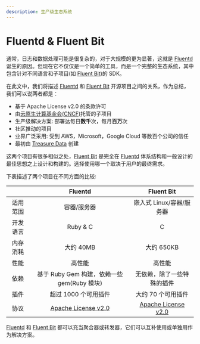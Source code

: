 ```yaml
---
description: 生产级生态系统
---
```


# Fluentd & Fluent Bit

通常，日志和数据处理可能是很复杂的，对于大规模的更为显著，这就是 [Fluentd](https://www.fluentd.org/) 诞生的原因。但现在它不仅仅是一个简单的工具，而是一个完整的生态系统，其中包含针对不同语言和子项目\(如 [Fluent Bit](https://fluentbit.io/)\)的 SDK。

在此文中，我们将描述 [Fluentd](https://www.fluentd.org/) 和 [Fluent Bit](https://fluentbit.io/) 开源项目之间的关系，作为总结，我们可以说两者都是：

* 基于 Apache License v2.0 的条款许可
* 由[云原生计算基金会\(CNCF\)](https://cncf.io/)托管的子项目
* 生产级解决方案: 部署达每日**数千**次，每月**百万**次
* 社区推动的项目
* 业界广泛采用: 受到 AWS，Microsoft，Google Cloud 等数百个公司的信任
* 最初由 [Treasure Data](https://www.treasuredata.com) 创建

这两个项目有很多相似之处，[Fluent Bit](https://fluentbit.io) 是完全在 [Fluentd](https://www.fluentd.org) 体系结构和一般设计的最佳思想之上设计和构建的。选择使用哪一个取决于用户的最终需求。

下表描述了两个项目在不同方面的比较:

|  | Fluentd | Fluent Bit |
| :---: | :---: | :---: |
| 适用范围 | 容器/服务器 | 嵌入式 Linux/容器/服务器 |
| 开发语言 | Ruby & C | C |
| 内存消耗 | 大约 40MB | 大约 650KB |
| 性能 | 高性能 | 高性能 |
| 依赖 | 基于 Ruby Gem 构建，依赖一些 gem\(Ruby 模块\) | 无依赖，除了一些特殊的插件 |
| 插件 | 超过 1000 个可用插件 | 大约 70 个可用插件 |
| 协议 | [Apache License v2.0](http://www.apache.org/licenses/LICENSE-2.0) | [Apache License v2.0](http://www.apache.org/licenses/LICENSE-2.0) |

[Fluentd](https://www.fluentd.org/) 和 [Fluent Bit](https://fluentbit.io/) 都可以充当聚合器或转发器，它们可以互补使用或单独用作为解决方案。

